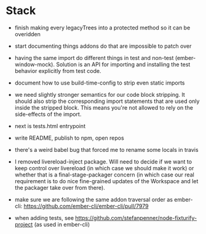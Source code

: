 # Stack

 - finish making every legacyTrees into a protected method so it can be overidden
 - start documenting things addons do that are impossible to patch over
  - having the same import do different things in test and non-test
    (ember-window-mock). Solution is an API for importing and installing the
    test behavior explicitly from test code.
 - document how to use build-time-config to strip even static imports
  - we need slightly stronger semantics for our code block stripping. It should also strip the corresponding import statements that are used only inside the stripped block. This means you're not allowed to rely on the side-effects of the import.

 - next is tests.html entrypoint
 - write README, publish to npm, open repos
 - there's a weird babel bug that forced me to rename some locals in travis
 - I removed livereload-inject package. Will need to decide if we want to keep control over livereload (in which case we should make it work) or whether that is a final-stage-packager concern (in which case our real requirement is to do nice fine-grained updates of the Workspace and let the packager take over from there).
 - make sure we are following the same addon traversal order as ember-cli: https://github.com/ember-cli/ember-cli/pull/7979
 - when adding tests, see https://github.com/stefanpenner/node-fixturify-project (as used in ember-cli)


